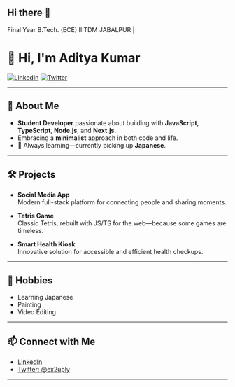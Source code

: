 ## Hi there 👋
Final Year B.Tech. (ECE) IIITDM JABALPUR |
# 👋 Hi, I'm Aditya Kumar

[![LinkedIn](https://img.shields.io/badge/LinkedIn-adityakumarin-blue?logo=linkedin)](https://www.linkedin.com/in/adityakumarin)
[![Twitter](https://img.shields.io/badge/Twitter-@ex2uply-1da1f2?logo=twitter)](https://twitter.com/ex2uply)

---

## 🚀 About Me

- **Student Developer** passionate about building with **JavaScript**, **TypeScript**, **Node.js**, and **Next.js**.
- Embracing a **minimalist** approach in both code and life.
- 🚄 Always learning—currently picking up **Japanese**.

---

## 🛠️ Projects

- **Social Media App**  
  Modern full-stack platform for connecting people and sharing moments.

- **Tetris Game**  
  Classic Tetris, rebuilt with JS/TS for the web—because some games are timeless.

- **Smart Health Kiosk**  
  Innovative solution for accessible and efficient health checkups.

---

## 🎨 Hobbies

- Learning Japanese
- Painting
- Video Editing

---

## 📫 Connect with Me

- [LinkedIn](https://www.linkedin.com/in/adityakumarin)
- [Twitter: @ex2uply](https://twitter.com/ex2uply)

---
